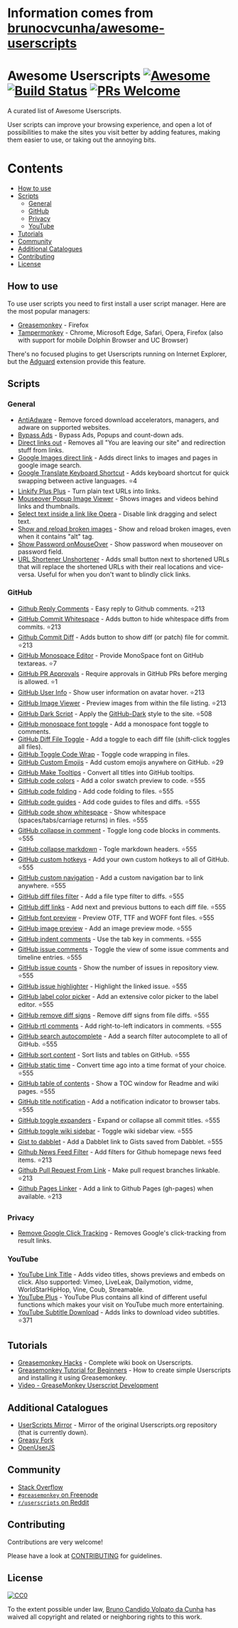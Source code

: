 # Information comes from [brunocvcunha/awesome-userscripts](https://github.com/brunocvcunha/awesome-userscripts)
# Awesome Userscripts [![Awesome](https://cdn.rawgit.com/sindresorhus/awesome/d7305f38d29fed78fa85652e3a63e154dd8e8829/media/badge.svg)](https://github.com/sindresorhus/awesome) [![Build Status](https://travis-ci.org/brunocvcunha/awesome-userscripts.svg?branch=master)](https://travis-ci.org/brunocvcunha/awesome-userscripts) [![PRs Welcome](https://img.shields.io/badge/PRs-welcome-brightgreen.svg)](http://makeapullrequest.com)

A curated list of Awesome Userscripts.

User scripts can improve your browsing experience, and open a lot of possibilities to make the sites you visit better by adding features, making them easier to use, or taking out the annoying bits.


# Contents

- [How to use](#How_to_use)
- [Scripts](#scripts)
  - [General](#general)
  - [GitHub](#github)
  - [Privacy](#privacy)
  - [YouTube](#youtube)
- [Tutorials](#tutorials)
- [Community](#community)
- [Additional Catalogues](#additional-catalogues)
- [Contributing](#contributing)
- [License](#license)



## How to use

To use user scripts you need to first install a user script manager. Here are the most popular managers:
- [Greasemonkey](http://www.greasespot.net/) - Firefox
- [Tampermonkey](https://tampermonkey.net/) - Chrome, Microsoft Edge, Safari, Opera, Firefox (also with support for mobile Dolphin Browser and UC Browser)

There's no focused plugins to get Userscripts running on Internet Explorer, but the [Adguard](https://adguard.com/) extension provide this feature.


## Scripts

### General

* [AntiAdware](https://greasyfork.org/en/scripts/4294-antiadware) - Remove forced download accelerators, managers, and adware on supported websites.
* [Bypass Ads](https://greasyfork.org/en/scripts/4881-adsbypasser) - Bypass Ads, Popups and count-down ads.
* [Direct links out](https://openuserjs.org/scripts/nokeya/Direct_links_out) - Removes all "You are leaving our site" and redirection stuff from links.
* [Google Images direct link](https://greasyfork.org/en/scripts/3187-google-images-direct-link) - Adds direct links to images and pages in google image search.
* [Google Translate Keyboard Shortcut](https://github.com/Greenek/google-translate-keyboard-shortcut-userscript) - Adds keyboard shortcut for quick swapping between active languages. :star:4
* [Linkify Plus Plus](https://greasyfork.org/en/scripts/4255-linkify-plus-plus) - Turn plain text URLs into links.
* [Mouseover Popup Image Viewer](https://greasyfork.org/en/scripts/404-mouseover-popup-image-viewer) - Shows images and videos behind links and thumbnails.
* [Select text inside a link like Opera](https://greasyfork.org/en/scripts/789-select-text-inside-a-link-like-opera) - Disable link dragging and select text.
* [Show and reload broken images](https://greasyfork.org/en/scripts/790-show-and-reload-broken-images) - Show and reload broken images, even when it contains "alt" tag.
* [Show Password onMouseOver](https://greasyfork.org/en/scripts/32-show-password-onmouseover) - Show password when mouseover on password field.
* [URL Shortener Unshortener](https://greasyfork.org/en/scripts/5359-url-shortener-unshortener) - Adds small button next to shortened URLs that will replace the shortened URLs with their real locations and vice-versa. Useful for when you don't want to blindly click links.


### GitHub

* [Github Reply Comments](https://github.com/jerone/UserScripts/tree/master/Github_Reply_Comments#readme) - Easy reply to Github comments. :star:213
* [GitHub Commit Whitespace](https://github.com/jerone/UserScripts/tree/master/Github_Commit_Whitespace#readme) - Adds button to hide whitespace diffs from commits. :star:213
* [Github Commit Diff](https://github.com/jerone/UserScripts/tree/master/Github_Commit_Diff#readme) - Adds button to show diff (or patch) file for commit. :star:213
* [GitHub Monospace Editor](https://github.com/devxoul/github-monospace-editor) - Provide MonoSpace font on GitHub textareas. :star:7
* [GitHub PR Approvals](https://github.com/stowball/github-pr-approvals) - Require approvals in GitHub PRs before merging is allowed. :star:1
* [GitHub User Info](https://github.com/jerone/UserScripts/tree/master/Github_User_Info#readme) - Show user information on avatar hover. :star:213
* [GitHub Image Viewer](https://github.com/jerone/UserScripts/tree/master/Github_Image_Viewer#readme) - Preview images from within the file listing. :star:213
* [GitHub Dark Script](https://github.com/StylishThemes/GitHub-Dark-Script) - Apply the [GitHub-Dark](https://github.com/StylishThemes/GitHub-Dark) style to the site. :star:508
* [GitHub monospace font toggle](https://greasyfork.org/en/scripts/18787-github-monospace-font-toggle) - Add a monospace font toggle to comments.
* [GitHub Diff File Toggle](https://greasyfork.org/en/scripts/18788-github-diff-file-toggle) - Add a toggle to each diff file (shift-click toggles all files).
* [GitHub Toggle Code Wrap](https://greasyfork.org/en/scripts/18789-github-toggle-code-wrap) - Toggle code wrapping in files.
* [GitHub Custom Emojis](https://github.com/StylishThemes/GitHub-Custom-Emojis) - Add custom emojis anywhere on GitHub. :star:29
* [GitHub Make Tooltips](https://greasyfork.org/en/scripts/22194) - Convert all titles into GitHub tooltips.
* [GitHub code colors](https://github.com/Mottie/GitHub-userscripts/wiki/GitHub-code-colors) - Add a color swatch preview to code. :star:555
* [GitHub code folding](https://github.com/Mottie/GitHub-userscripts/wiki/GitHub-code-folding) - Add code folding to files. :star:555
* [GitHub code guides](https://github.com/Mottie/GitHub-userscripts/wiki/GitHub-code-guides) - Add code guides to files and diffs. :star:555
* [GitHub code show whitespace](https://github.com/Mottie/GitHub-userscripts/wiki/GitHub-code-show-whitespace) - Show whitespace (spaces/tabs/carriage returns) in files. :star:555
* [GitHub collapse in comment](https://github.com/Mottie/GitHub-userscripts/wiki/GitHub-collapse-in-comment) - Toggle long code blocks in comments. :star:555
* [GitHub collapse markdown](https://github.com/Mottie/GitHub-userscripts/wiki/GitHub-collapse-markdown) - Togle markdown headers. :star:555
* [GitHub custom hotkeys](https://github.com/Mottie/GitHub-userscripts/wiki/GitHub-custom-hotkeys) - Add your own custom hotkeys to all of GitHub. :star:555
* [GitHub custom navigation](https://github.com/Mottie/GitHub-userscripts/wiki/GitHub-custom-navigation) - Add a custom navigation bar to link anywhere. :star:555
* [GitHub diff files filter](https://github.com/Mottie/GitHub-userscripts/wiki/GitHub-diff-files-filter) - Add a file type filter to diffs. :star:555
* [GitHub diff links](https://github.com/Mottie/GitHub-userscripts/wiki/GitHub-diff-links) - Add next and previous buttons to each diff file. :star:555
* [GitHub font preview](https://github.com/Mottie/GitHub-userscripts/wiki/GitHub-font-preview) - Preview OTF, TTF and WOFF font files. :star:555
* [GitHub image preview](https://github.com/Mottie/GitHub-userscripts/wiki/GitHub-image-preview) - Add an image preview mode. :star:555
* [GitHub indent comments](https://github.com/Mottie/GitHub-userscripts/wiki/GitHub-indent-comments) - Use the tab key in comments. :star:555
* [GitHub issue comments](https://github.com/Mottie/GitHub-userscripts/wiki/GitHub-issue-comments) - Toggle the view of some issue comments and timeline entries. :star:555
* [GitHub issue counts](https://github.com/Mottie/GitHub-userscripts/wiki/GitHub-issue-counts) - Show the number of issues in repository view. :star:555
* [GitHub issue highlighter](https://github.com/Mottie/GitHub-userscripts/wiki/GitHub-issue-highlighter) - Highlight the linked issue. :star:555
* [GitHub label color picker](https://github.com/Mottie/GitHub-userscripts/wiki/GitHub-label-color-picker) - Add an extensive color picker to the label editor. :star:555
* [GitHub remove diff signs](https://github.com/Mottie/GitHub-userscripts/wiki/GitHub-remove-diff-signs) - Remove diff signs from file diffs. :star:555
* [GitHub rtl comments](https://github.com/Mottie/GitHub-userscripts/wiki/GitHub-rtl-comments) - Add right-to-left indicators in comments. :star:555
* [GitHub search autocomplete](https://github.com/Mottie/GitHub-userscripts/wiki/GitHub-search-autocomplete) - Add a search filter autocomplete to all of GitHub. :star:555
* [GitHub sort content](https://github.com/Mottie/GitHub-userscripts/wiki/GitHub-sort-content) - Sort lists and tables on GitHub. :star:555
* [GitHub static time](https://github.com/Mottie/GitHub-userscripts/wiki/GitHub-static-time) - Convert time ago into a time format of your choice. :star:555
* [GitHub table of contents](https://github.com/Mottie/GitHub-userscripts/wiki/GitHub-table-of-contents) - Show a TOC window for Readme and wiki pages. :star:555
* [GitHub title notification](https://github.com/Mottie/GitHub-userscripts/wiki/GitHub-title-notification) - Add a notification indicator to browser tabs. :star:555
* [GitHub toggle expanders](https://github.com/Mottie/GitHub-userscripts/wiki/GitHub-toggle-expanders) - Expand or collapse all commit titles. :star:555
* [GitHub toggle wiki sidebar](https://github.com/Mottie/GitHub-userscripts/wiki/GitHub-toggle-wiki-sidebar) - Toggle wiki sidebar view. :star:555
* [Gist to dabblet](https://github.com/Mottie/GitHub-userscripts/wiki/Gist-to-dabblet) - Add a Dabblet link to Gists saved from Dabblet. :star:555
* [Github News Feed Filter](https://github.com/jerone/UserScripts/tree/master/Github_News_Feed_Filter#readme) - Add filters for Github homepage news feed items. :star:213
* [Github Pull Request From Link](https://github.com/jerone/UserScripts/tree/master/Github_Pull_Request_From#readme) - Make pull request branches linkable. :star:213
* [Github Pages Linker](https://github.com/jerone/UserScripts/tree/master/Github_Pages_Linker#readme) - Add a link to Github Pages (gh-pages) when available. :star:213



### Privacy

* [Remove Google Click Tracking](https://greasyfork.org/en/scripts/1523-remove-google-click-tracking) - Removes Google's click-tracking from result links.


### YouTube

* [YouTube Link Title](https://greasyfork.org/en/scripts/413-youtube-link-title) - Adds video titles, shows previews and embeds on click. Also supported: Vimeo, LiveLeak, Dailymotion, vidme, WorldStarHipHop, Vine, Coub, Streamable.
* [YouTube Plus](https://greasyfork.org/en/scripts/9932-youtube) - YouTube Plus contains all kind of different useful functions which makes your visit on YouTube much more entertaining.
* [YouTube Subtitle Download](https://github.com/1c7/Youtube-Auto-Subtitle-Download) - Adds links to download video subtitles. :star:371



## Tutorials

  - [Greasemonkey Hacks](http://commons.oreilly.com/wiki/index.php/Greasemonkey_Hacks) - Complete wiki book on Userscripts.
  - [Greasemonkey Tutorial for Beginners](http://hayageek.com/greasemonkey-tutorial/) - How to create simple Userscripts and installing it using Greasemonkey.
  - [Video - GreaseMonkey Userscript Development](https://www.youtube.com/watch?v=hAeWOOJPp0o)

## Additional Catalogues

* [UserScripts Mirror](http://userscripts-mirror.org/) - Mirror of the original Userscripts.org repository (that is currently down).
* [Greasy Fork](https://greasyfork.org/)
* [OpenUserJS](https://openuserjs.org/)


## Community

* [Stack Overflow](https://stackoverflow.com/questions/tagged/userscripts)
* [`#greasemonkey` on Freenode](http://webchat.freenode.net/?channels=greasemonkey)
* [`r/userscripts` on Reddit](https://www.reddit.com/r/userscripts/)


## Contributing

Contributions are very welcome!

Please have a look at [CONTRIBUTING](https://github.com/brunocvcunha/awesome-userscripts/blob/master/CONTRIBUTING.md) for guidelines.

## License

[![CC0](http://i.creativecommons.org/p/zero/1.0/88x31.png)](http://creativecommons.org/publicdomain/zero/1.0/)

To the extent possible under law, [Bruno Candido Volpato da Cunha](http://www.brunocandido.com) has waived all copyright and related or neighboring rights to this work.

